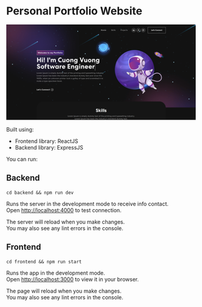 # Personal Portfolio Website

![project overview](./images/project-overview.png)

Built using:

- Frontend library: ReactJS
- Backend library: ExpressJS

You can run:

## Backend

```
cd backend && npm run dev
```

Runs the server in the development mode to receive info contact.\
Open [http://localhost:4000](http://localhost:4000) to test connection.

The server will reload when you make changes.\
You may also see any lint errors in the console.

## Frontend

```
cd frontend && npm run start
```

Runs the app in the development mode.\
Open [http://localhost:3000](http://localhost:3000) to view it in your browser.

The page will reload when you make changes.\
You may also see any lint errors in the console.
